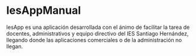 # IesAppManual

IesApp es una aplicación desarrollada con el ánimo de facilitar 
la tarea de docentes, administrativos y equipo directivo del
IES Santiago Hernández, llegando donde las aplicaciones comerciales
o de la administración no llegan.


